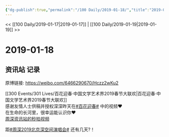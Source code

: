 ```yaml
---
{"dg-publish":true,"permalink":"/100 Daily/2019-01-18/","title":"2019-01-18","created":"2022-12-22T13:53:14.000+08:00","updated":"2023-01-09T17:24:44.063+08:00"}
---
```



<< [[100 Daily/2019-01-17\|2019-01-17]] | [[100 Daily/2019-01-19\|2019-01-19]] >>

# 2019-01-18

## 资讯站 记录

原博链接: https://weibo.com/6466290670/Hczz2wKu2

[[300 Events/301 Lives/百花迎春·中国文学艺术界2019春节大联欢\|百花迎春·中国文学艺术界2019春节大联欢]]  
感谢友情人士供稿并授权深深昨天在[#百花迎春#](https://s.weibo.com/weibo?q=%23%E7%99%BE%E8%8A%B1%E8%BF%8E%E6%98%A5%23) 中的视频❤️  
在生命的长河里，很幸运能认识你❤️  
[](https://m.weibo.cn/1736988591/4329910136971528) [周深资讯站的秒拍视频](https://video.weibo.com/show?fid=1034:4329966469356951)

距[#周深2019北京深空间演唱会#](https://s.weibo.com/weibo?q=%23%E5%91%A8%E6%B7%B12019%E5%8C%97%E4%BA%AC%E6%B7%B1%E7%A9%BA%E9%97%B4%E6%BC%94%E5%94%B1%E4%BC%9A%23) 还有几天?！
